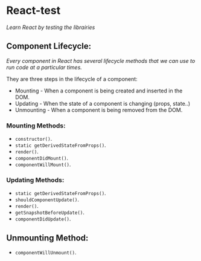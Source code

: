 # React-test
*Learn React by testing the librairies*

## Component Lifecycle:
*Every component in React has several lifecycle methods that we can use to run code at a particular times.*

They are three steps in the lifecycle of a component:
* Mounting - When a component is being created and inserted in the DOM.
* Updating - When the state of a component is changing (props, state..)
* Unmounting - When a component is being removed from the DOM.

### Mounting Methods:
* `constructor()`.
* `static getDerivedStateFromProps()`.
* `render()`.
* `componentDidMount()`.
* `componentWillMount()`.

### Updating Methods:
* `static getDerivedStateFromProps()`.
* `shouldComponentUpdate()`.
* `render()`.
* `getSnapshotBeforeUpdate()`.
* `componentDidUpdate()`.

## Unmounting Method:
* `componentWillUnmount()`.
